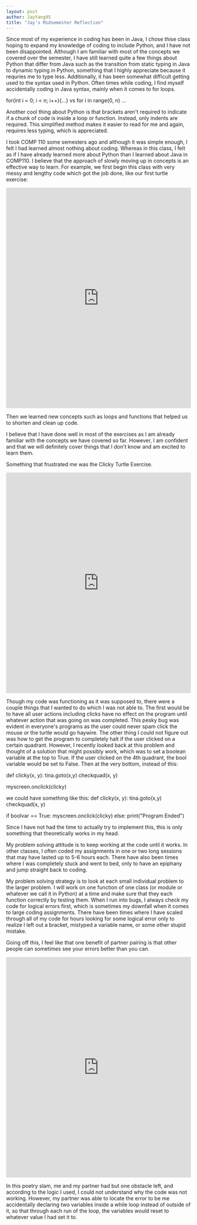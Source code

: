 ```yaml
---
layout: post
author: JayYang95
title: "Jay's Midsemester Reflection"
---
```


Since most of my experience in coding has been in Java, I chose thise class hoping to expand my knowledge of coding to include Python, and 
I have not been disappointed. Although I am familiar with most of the concepts we covered over the semester, I have still learned quite a
few things about Python that differ from Java such as the transition from static typing in Java to dynamic typing in Python, something
that I highly appreciate because it requries me to type less. Additionally, it has been somewhat difficult getting used to the syntax used
in Python. Often times while coding, I find myself accidentally coding in Java syntax, mainly when it comes to for loops.

for(int i = 0; i < n; i++){...} 
vs 
for i in range(0, n) ...

Another cool thing about Python is that brackets aren't required to indicate if a chunk of code is inside a loop or function. Instead,
only indents are required. This simplified method makes it easier to read for me and again, requires less typing, which is appreciated.

I took COMP 110 some semesters ago and although it was simple enough, I felt I had learned almost nothing about coding. Whereas in this
class, I felt as if I have already learned more about Python than I learned about Java in COMP110. I believe that the approach of 
slowly moving up in concepts is an effective way to learn. For example, we first begin this class with very messy and lengthy code which
got the job done, like our first turtle exercise:

<iframe src="https://trinket.io/embed/python/8764885c49" width="100%" height="600" frameborder="0" marginwidth="0" marginheight="0" allowfullscreen></iframe>

Then we learned new concepts such as loops and functions that helped us to shorten and clean up code.

I believe that I have done well in most of the exercises as I am already familiar with the concepts we have covered so far. However, I
am confident and that we will definitely cover things that I don't know and am excited to learn them. 

Something that frustrated me was the Clicky Turtle Exercise.

<iframe src="https://trinket.io/embed/python/ff73c1dfa7" width="100%" height="600" frameborder="0" marginwidth="0" marginheight="0" allowfullscreen></iframe>

Though my code was functioning as it was supposed to, there were a couple things that I wanted to do which I was not able to. The 
first would be to have all user actions including clicks have no effect on the program until whatever action that was going on was
completed. This pesky bug was evident in everyone's programs as the user could never spam click the mouse or the turtle would go 
haywire. The other thing I could not figure out was how to get the program to completely halt if the user clicked on a certain
quadrant. However, I recently looked back at this problem and thought of a solution that might possibly work, which was to set a boolean
variable at the top to True. If the user clicked on the 4th quadrant, the bool variable would be set to False. Then at the very bottom,
instead of this:

def clicky(x, y):
  tina.goto(x,y)
  checkquad(x, y)
  
myscreen.onclick(clicky)

we could have something like this:
def clicky(x, y):
  tina.goto(x,y)
  checkquad(x, y)
  
if boolvar == True:
  myscreen.onclick(clicky)
else:
  print("Program Ended")
  
Since I have not had the time to actually try to implement this, this is only something that theoretically works in my head.

My problem solving attitude is to keep working at the code until it works. In other classes, I often coded my assignments in one or two
long sessions that may have lasted up to 5-6 hours each. There have also been times where I was completely stuck and went to bed, only
to have an epiphany and jump straight back to coding.

My problem solving strategy is to look at each small individual problem to the larger problem. I will work on one function of one class
(or module or whatever we call it in Python) at a time and make sure that they each function correctly by testing them. When I run into
bugs, I always check my code for logical errors first, which is sometimes my downfall when it comes to large coding assignments. There
have been times where I have scaled through all of my code for hours looking for some logical error only to realize I left out a 
bracket, mistyped a variable name, or some other stupid mistake.

Going off this, I feel like that one benefit of partner pairing is that other people can sometimes see your errors better than you can.
<iframe src="https://trinket.io/embed/python/e12e65c0ce" width="100%" height="600" frameborder="0" marginwidth="0" marginheight="0" allowfullscreen></iframe>

In this poetry slam, me and my partner had but one obstacle left, and according to the logic I used, I could not understand why the
code was not working. However, my partner was able to locate the error to be me accidentally declaring two variables inside a while 
loop instead of outside of it, so that through each run of the loop, the variables would reset to whatever value I had set it to.
